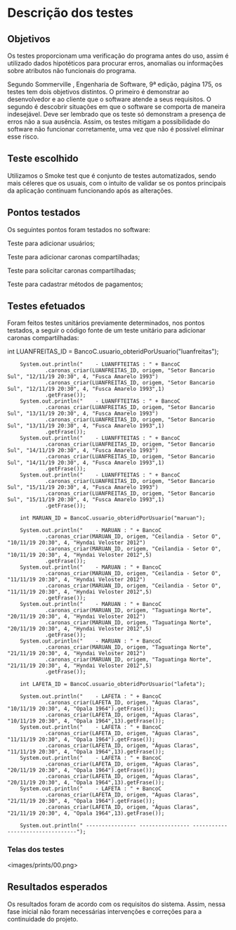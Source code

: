 # Descrição dos testes

## Objetivos

<p> Os testes proporcionam uma verificação do programa antes do uso, assim é utilizado dados hipotéticos para procurar erros, anomalias ou informações sobre atributos não funcionais do programa.
<p> Segundo Sommerville , Engenharia de Software, 9ª edição, página 175, os testes tem dois objetivos distintos. O primeiro é demonstrar ao desenvolvedor e ao cliente que o software atende a seus requisitos. O segundo é descobrir situações em que o software se comporta de maneira indesejável.  Deve ser lembrado que os teste só demonstram a presença de erros não a sua ausência. Assim, os testes mitigam a possibilidade do software não funcionar corretamente, uma vez que não é possível eliminar esse risco. </p>

## Teste escolhido
Utilizamos o Smoke test que é conjunto de testes automatizados, sendo mais céleres que os usuais, com o intuito de validar se os pontos principais da aplicação continuam funcionando após as alterações.</p>

## Pontos testados

Os seguintes pontos foram testados no software: </p>
Teste para adicionar usuários; </p>
Teste para adicionar caronas compartilhadas;</p>
Teste para solicitar caronas compartilhadas;</p>
Teste para cadastrar métodos de pagamentos; </p>

## Testes efetuados

Foram feitos testes unitários previamente determinados, nos pontos testados, a seguir o código fonte de um teste unitário para adicionar caronas compartilhadas:</p>


int LUANFREITAS_ID = BancoC.usuario_obteridPorUsuario("luanfreitas");

		System.out.println("    - LUANFFTEITAS : " + BancoC
				.caronas_criar(LUANFREITAS_ID, origem, "Setor Bancario Sul", "12/11/19 20:30", 4, "Fusca Amarelo 1993")
				.caronas_criar(LUANFREITAS_ID, origem, "Setor Bancario Sul", "12/11/19 20:30", 4, "Fusca Amarelo 1993",1)
				.getFrase());
		System.out.println("    - LUANFFTEITAS : " + BancoC
				.caronas_criar(LUANFREITAS_ID, origem, "Setor Bancario Sul", "13/11/19 20:30", 4, "Fusca Amarelo 1993")
				.caronas_criar(LUANFREITAS_ID, origem, "Setor Bancario Sul", "13/11/19 20:30", 4, "Fusca Amarelo 1993",1)
				.getFrase());
		System.out.println("    - LUANFFTEITAS : " + BancoC
				.caronas_criar(LUANFREITAS_ID, origem, "Setor Bancario Sul", "14/11/19 20:30", 4, "Fusca Amarelo 1993")
				.caronas_criar(LUANFREITAS_ID, origem, "Setor Bancario Sul", "14/11/19 20:30", 4, "Fusca Amarelo 1993",1)
				.getFrase());
		System.out.println("    - LUANFFTEITAS : " + BancoC
				.caronas_criar(LUANFREITAS_ID, origem, "Setor Bancario Sul", "15/11/19 20:30", 4, "Fusca Amarelo 1993")
				.caronas_criar(LUANFREITAS_ID, origem, "Setor Bancario Sul", "15/11/19 20:30", 4, "Fusca Amarelo 1993",1)
				.getFrase());

		int MARUAN_ID = BancoC.usuario_obteridPorUsuario("maruan");

		System.out.println("    - MARUAN : " + BancoC
				.caronas_criar(MARUAN_ID, origem, "Ceilandia - Setor O", "10/11/19 20:30", 4, "Hyndai Veloster 2012")
				.caronas_criar(MARUAN_ID, origem, "Ceilandia - Setor O", "10/11/19 20:30", 4, "Hyndai Veloster 2012",5)
				.getFrase());
		System.out.println("    - MARUAN : " + BancoC
				.caronas_criar(MARUAN_ID, origem, "Ceilandia - Setor O", "11/11/19 20:30", 4, "Hyndai Veloster 2012")
				.caronas_criar(MARUAN_ID, origem, "Ceilandia - Setor O", "11/11/19 20:30", 4, "Hyndai Veloster 2012",5)
				.getFrase());
		System.out.println("    - MARUAN : " + BancoC
				.caronas_criar(MARUAN_ID, origem, "Taguatinga Norte", "20/11/19 20:30", 4, "Hyndai Veloster 2012")
				.caronas_criar(MARUAN_ID, origem, "Taguatinga Norte", "20/11/19 20:30", 4, "Hyndai Veloster 2012",5)
				.getFrase());
		System.out.println("    - MARUAN : " + BancoC
				.caronas_criar(MARUAN_ID, origem, "Taguatinga Norte", "21/11/19 20:30", 4, "Hyndai Veloster 2012")
				.caronas_criar(MARUAN_ID, origem, "Taguatinga Norte", "21/11/19 20:30", 4, "Hyndai Veloster 2012",5)
				.getFrase());

		int LAFETA_ID = BancoC.usuario_obteridPorUsuario("lafeta");

		System.out.println("    - LAFETA : " + BancoC
				.caronas_criar(LAFETA_ID, origem, "Águas Claras", "10/11/19 20:30", 4, "Opala 1964").getFrase());
				.caronas_criar(LAFETA_ID, origem, "Águas Claras", "10/11/19 20:30", 4, "Opala 1964",13).getFrase());
		System.out.println("    - LAFETA : " + BancoC
				.caronas_criar(LAFETA_ID, origem, "Águas Claras", "11/11/19 20:30", 4, "Opala 1964").getFrase());
				.caronas_criar(LAFETA_ID, origem, "Águas Claras", "11/11/19 20:30", 4, "Opala 1964",13).getFrase());
		System.out.println("    - LAFETA : " + BancoC
				.caronas_criar(LAFETA_ID, origem, "Águas Claras", "20/11/19 20:30", 4, "Opala 1964").getFrase());
				.caronas_criar(LAFETA_ID, origem, "Águas Claras", "20/11/19 20:30", 4, "Opala 1964",13).getFrase());
		System.out.println("    - LAFETA : " + BancoC
				.caronas_criar(LAFETA_ID, origem, "Águas Claras", "21/11/19 20:30", 4, "Opala 1964").getFrase());
				.caronas_criar(LAFETA_ID, origem, "Águas Claras", "21/11/19 20:30", 4, "Opala 1964",13).getFrase());

		System.out.println(" ---------------- ---------------- ---------------------------------");
### Telas dos testes

<images/prints/00.png>
		
## Resultados esperados

Os resultados foram de acordo com os requisitos do sistema. Assim, nessa fase inicial não foram necessárias intervenções e correções para a continuidade do projeto.

